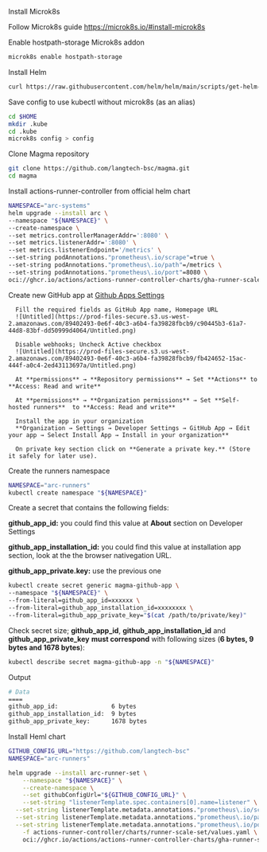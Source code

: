 Install Microk8s

Follow Microk8s guide
https://microk8s.io/#install-microk8s

Enable hostpath-storage Microk8s addon

```bash
microk8s enable hostpath-storage
```
    
Install Helm

```bash
curl https://raw.githubusercontent.com/helm/helm/main/scripts/get-helm-3 | bash 
```

Save config to use kubectl without microk8s (as an alias)
    
```bash
cd $HOME
mkdir .kube
cd .kube
microk8s config > config
```
    
Clone Magma repository

```bash
git clone https://github.com/langtech-bsc/magma.git
cd magma
```

Install actions-runner-controller from official helm chart

```bash
NAMESPACE="arc-systems"
helm upgrade --install arc \
--namespace "${NAMESPACE}" \
--create-namespace \
--set metrics.controllerManagerAddr=':8080' \
--set metrics.listenerAddr=':8080' \
--set metrics.listenerEndpoint='/metrics' \
--set-string podAnnotations."prometheus\.io/scrape"=true \
--set-string podAnnotations."prometheus\.io/path"=/metrics \
--set-string podAnnotations."prometheus\.io/port"=8080 \
oci://ghcr.io/actions/actions-runner-controller-charts/gha-runner-scale-set-controller
```

Create new GitHub app at [Github Apps Settings](https://github.com/organizations/langtech-bsc/settings/apps/new)

      Fill the required fields as GitHub App name, Homepage URL
      ![Untitled](https://prod-files-secure.s3.us-west-2.amazonaws.com/89402493-0e6f-40c3-a6b4-fa39828fbcb9/c90445b3-61a7-44d8-83bf-dd50999d4064/Untitled.png)
      
      Disable webhooks; Uncheck Active checkbox
      ![Untitled](https://prod-files-secure.s3.us-west-2.amazonaws.com/89402493-0e6f-40c3-a6b4-fa39828fbcb9/fb424652-15ac-444f-a0c4-2ed43113697a/Untitled.png)
      
      At **permissions** → **Repository permissions** → Set **Actions** to **Access: Read and write**
      
      At **permissions** → **Organization permissions** → Set **Self-hosted runners**  to **Access: Read and write**
    
      Install the app in your organization  
      **Organization → Settings → Developer Settings → GitHub App → Edit your app → Select Install App → Install in your organization**    
    
      On private key section click on **Generate a private key.** (Store it safely for later use).

Create the runners namespace

```bash
NAMESPACE="arc-runners"
kubectl create namespace "${NAMESPACE}"
```

Create a secret that contains the following fields:

**github_app_id:** you could find this value at **About** section on Developer Settings

**github_app_installation_id:** you could find this value at installation app section, look at the the browser nativegation URL.

**github_app_private.key:** use the previous one

```bash
kubectl create secret generic magma-github-app \
--namespace "${NAMESPACE}" \
--from-literal=github_app_id=xxxxxx \
--from-literal=github_app_installation_id=xxxxxxxx \
--from-literal=github_app_private_key="$(cat /path/to/private/key)"
```

Check secret size; **github_app_id**, **github_app_installation_id** and **github_app_private_key** **must correspond** with following sizes (**6 bytes, 9 bytes and 1678 bytes**):
```bash
kubectl describe secret magma-github-app -n "${NAMESPACE}"
```

Output 

```bash
# Data
====
github_app_id:               6 bytes
github_app_installation_id:  9 bytes
github_app_private_key:      1678 bytes
```

Install Heml chart

```bash
GITHUB_CONFIG_URL="https://github.com/langtech-bsc"
NAMESPACE="arc-runners"

helm upgrade --install arc-runner-set \
	--namespace "${NAMESPACE}" \
	--create-namespace \
	--set githubConfigUrl="${GITHUB_CONFIG_URL}" \
	--set-string "listenerTemplate.spec.containers[0].name=listener" \
  --set-string listenerTemplate.metadata.annotations."prometheus\.io/scrape"=true \
  --set-string listenerTemplate.metadata.annotations."prometheus\.io/path"=/metrics \
  --set-string listenerTemplate.metadata.annotations."prometheus\.io/port"=8080 \
	-f actions-runner-controller/charts/runner-scale-set/values.yaml \
	oci://ghcr.io/actions/actions-runner-controller-charts/gha-runner-scale-set
```
